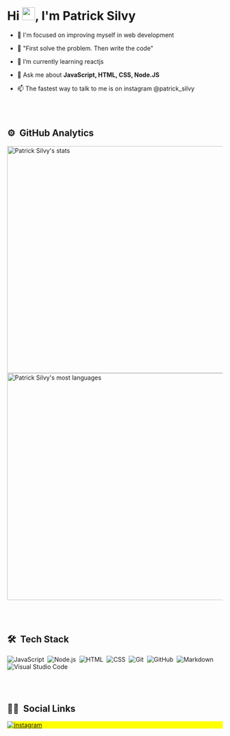 <h1 align="left">Hi <img src="https://raw.githubusercontent.com/kaueMarques/kaueMarques/master/hi.gif" width="30px">, I'm Patrick Silvy</h1>

- 🚀 I'm focused on improving myself in web development

- 🔭 "First solve the problem. Then write the code"

- 🌱  I’m currently learning reactjs

- 💬 Ask me about **JavaScript, HTML, CSS, Node.JS**

- 📫 The fastest way to talk to me is on instagram @patrick_silvy

<br><br>

## ⚙️ &nbsp;GitHub Analytics

<p align="left">
<img width="530em" src="https://github-readme-stats.vercel.app/api?username=patricksilvy&show_icons=true&theme=vision-friendly-dark" alt="Patrick Silvy's stats"/>
<img width="530em" src="https://github-readme-stats.vercel.app/api/top-langs/?username=patricksilvy&layout=compact&theme=vision-friendly-dark" alt="Patrick Silvy's most languages"/>
</p>

<br><br>

## 🛠 &nbsp;Tech Stack

![JavaScript](https://img.shields.io/badge/-JavaScript-05122A?style=flat&logo=javascript)&nbsp;
![Node.js](https://img.shields.io/badge/-Node.js-05122A?style=flat&logo=node.js)&nbsp;
![HTML](https://img.shields.io/badge/-HTML-05122A?style=flat&logo=HTML5)&nbsp;
![CSS](https://img.shields.io/badge/-CSS-05122A?style=flat&logo=CSS3&logoColor=1572B6)&nbsp;
![Git](https://img.shields.io/badge/-Git-05122A?style=flat&logo=git)&nbsp;
![GitHub](https://img.shields.io/badge/-GitHub-05122A?style=flat&logo=github)&nbsp;
![Markdown](https://img.shields.io/badge/-Markdown-05122A?style=flat&logo=markdown)&nbsp;
![Visual Studio Code](https://img.shields.io/badge/-Visual%20Studio%20Code-05122A?style=flat&logo=visual-studio-code&logoColor=007ACC)&nbsp;

<br><br>

## 👦🏻 &nbsp;Social Links

<p align="left" style="background:yellow">
<a href="https://instagram.com/patrick_silvy" target="_blank">
 <img align="center" src="https://img.shields.io/badge/-patrick_silvy-05122A?style=flat&logo=instagram" alt="instagram"/>
</a>
</p>
